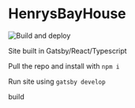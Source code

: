 # HenrysBayHouse
![Build and deploy](https://github.com/havok89/HenrysBayHouseSite/workflows/Build%20and%20deploy/badge.svg)


Site built in Gatsby/React/Typescript
 

Pull the repo and install with
`npm i`

Run site using
`gatsby develop`


build
